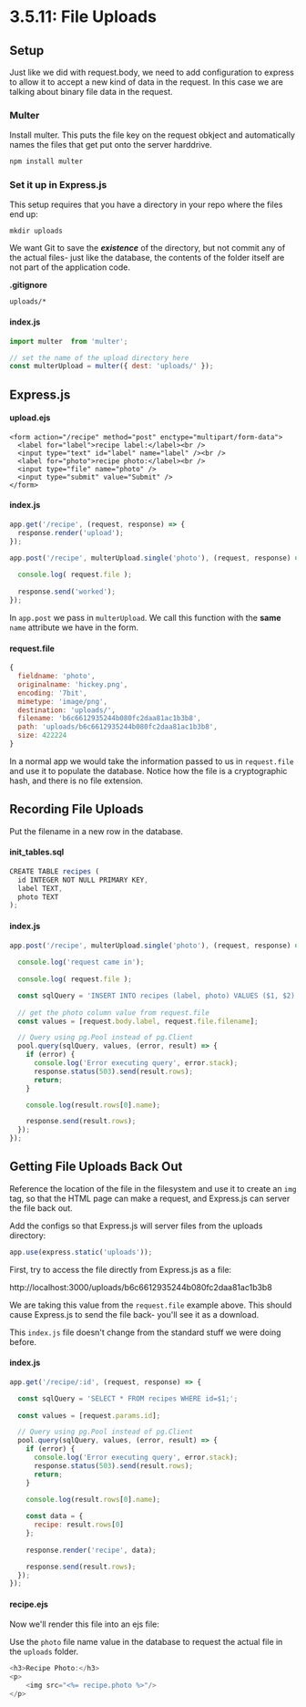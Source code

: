 # 3.5.11: File Uploads

## Setup

Just like we did with request.body, we need to add configuration to express to allow it to accept a new kind of data in the request. In this case we are talking about binary file data in the request.

### Multer

Install multer. This puts the file key on the request obkject and automatically names the files that get put onto the server harddrive.

```bash
npm install multer
```

### Set it up in Express.js

This setup requires that you have a directory in your repo where the files end up:

```text
mkdir uploads
```

We want Git to save the _**existence**_ of the directory, but not commit any of the actual files- just like the database, the contents of the folder itself are not part of the application code.

**.gitignore**

```text
uploads/*
```

#### index.js

```javascript
import multer  from 'multer';

// set the name of the upload directory here
const multerUpload = multer({ dest: 'uploads/' });
```

## Express.js

#### upload.ejs

```markup
<form action="/recipe" method="post" enctype="multipart/form-data">
  <label for="label">recipe label:</label><br />
  <input type="text" id="label" name="label" /><br />
  <label for="photo">recipe photo:</label><br />
  <input type="file" name="photo" />
  <input type="submit" value="Submit" />
</form>
```

#### index.js

```javascript
app.get('/recipe', (request, response) => {
  response.render('upload');
});

app.post('/recipe', multerUpload.single('photo'), (request, response) => {
  
  console.log( request.file );
  
  response.send('worked');
});
```

In `app.post` we pass in `multerUpload`. We call this function with the **same** `name` attribute we have in the form.

#### request.file

```javascript
{
  fieldname: 'photo',
  originalname: 'hickey.png',
  encoding: '7bit',
  mimetype: 'image/png',
  destination: 'uploads/',
  filename: 'b6c6612935244b080fc2daa81ac1b3b8',
  path: 'uploads/b6c6612935244b080fc2daa81ac1b3b8',
  size: 422224
}
```

In a normal app we would take the information passed to us in `request.file` and use it to populate the database. Notice how the file is a cryptographic hash, and there is no file extension.

## Recording File Uploads

Put the filename in a new row in the database.

#### init\_tables.sql

```javascript
CREATE TABLE recipes (
  id INTEGER NOT NULL PRIMARY KEY,
  label TEXT,
  photo TEXT
);
```

#### index.js

```javascript
app.post('/recipe', multerUpload.single('photo'), (request, response) => {
  
  console.log('request came in');
  
  console.log( request.file );

  const sqlQuery = 'INSERT INTO recipes (label, photo) VALUES ($1, $2)';
  
  // get the photo column value from request.file
  const values = [request.body.label, request.file.filename];

  // Query using pg.Pool instead of pg.Client
  pool.query(sqlQuery, values, (error, result) => {
    if (error) {
      console.log('Error executing query', error.stack);
      response.status(503).send(result.rows);
      return;
    }

    console.log(result.rows[0].name);

    response.send(result.rows);
  });
});
```

## Getting File Uploads Back Out

Reference the location of the file in the filesystem and use it to create an `img` tag, so that the HTML page can make a request, and Express.js can server the file back out.

Add the configs so that Express.js will server files from the uploads directory:

```javascript
app.use(express.static('uploads'));
```

First, try to access the file directly from Express.js as a file:

http://localhost:3000/uploads/b6c6612935244b080fc2daa81ac1b3b8  
  
We are taking this value from the `request.file` example above. This should cause Express.js to send the file back- you'll see it as a download.

This `index.js` file doesn't change from the standard stuff we were doing before.

#### index.js

```javascript
app.get('/recipe/:id', (request, response) => {

  const sqlQuery = 'SELECT * FROM recipes WHERE id=$1;';
  
  const values = [request.params.id];

  // Query using pg.Pool instead of pg.Client
  pool.query(sqlQuery, values, (error, result) => {
    if (error) {
      console.log('Error executing query', error.stack);
      response.status(503).send(result.rows);
      return;
    }

    console.log(result.rows[0].name);
    
    const data = {
      recipe: result.rows[0]
    };
    
    response.render('recipe', data);

    response.send(result.rows);
  });
});

```

#### recipe.ejs

Now we'll render this file into an ejs file:

Use the `photo` file name value in the database to request the actual file in the `uploads` folder.

```javascript
<h3>Recipe Photo:</h3>
<p>
    <img src="<%= recipe.photo %>"/>
</p>
```

